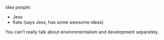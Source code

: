idea people:

 * Jess
 * Kate (says Jess, has some awesome ideas)

You can't really talk about environmentalism and development separately.


